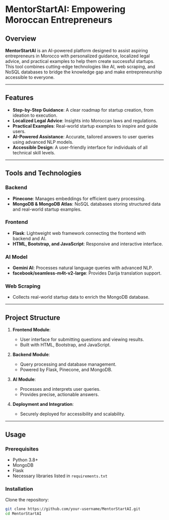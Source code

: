 # MentorStartAI: Empowering Moroccan Entrepreneurs

## Overview

**MentorStartAI** is an AI-powered platform designed to assist aspiring entrepreneurs in Morocco with personalized guidance, localized legal advice, and practical examples to help them create successful startups. This tool combines cutting-edge technologies like AI, web scraping, and NoSQL databases to bridge the knowledge gap and make entrepreneurship accessible to everyone.

---

## Features

- **Step-by-Step Guidance**: A clear roadmap for startup creation, from ideation to execution.
- **Localized Legal Advice**: Insights into Moroccan laws and regulations.
- **Practical Examples**: Real-world startup examples to inspire and guide users.
- **AI-Powered Assistance**: Accurate, tailored answers to user queries using advanced NLP models.
- **Accessible Design**: A user-friendly interface for individuals of all technical skill levels.

---

## Tools and Technologies

### **Backend**
- **Pinecone**: Manages embeddings for efficient query processing.
- **MongoDB & MongoDB Atlas**: NoSQL databases storing structured data and real-world startup examples.

### **Frontend**
- **Flask**: Lightweight web framework connecting the frontend with backend and AI.
- **HTML, Bootstrap, and JavaScript**: Responsive and interactive interface.

### **AI Model**
- **Gemini AI**: Processes natural language queries with advanced NLP.
- **facebook/seamless-m4t-v2-large**: Provides Darija translation support.

### **Web Scraping**
- Collects real-world startup data to enrich the MongoDB database.

---

## Project Structure

1. **Frontend Module**:
   - User interface for submitting questions and viewing results.
   - Built with HTML, Bootstrap, and JavaScript.

2. **Backend Module**:
   - Query processing and database management.
   - Powered by Flask, Pinecone, and MongoDB.

3. **AI Module**:
   - Processes and interprets user queries.
   - Provides precise, actionable answers.

4. **Deployment and Integration**:
   - Securely deployed for accessibility and scalability.

---

## Usage

### Prerequisites
- Python 3.8+
- MongoDB
- Flask
- Necessary libraries listed in `requirements.txt`

### Installation

 Clone the repository:
   ```bash
   git clone https://github.com/your-username/MentorStartAI.git
   cd MentorStartAI
